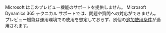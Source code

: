 Microsoft はこのプレビュー機能のサポートを提供しません。 Microsoft Dynamics 365 テクニカル サポートでは、問題や質問への対応ができません。 プレビュー機能は運用環境での使用を想定しておらず、別個の[追加使用条件](http://go.microsoft.com/fwlink/p/?LinkId=511446)が適用されます。